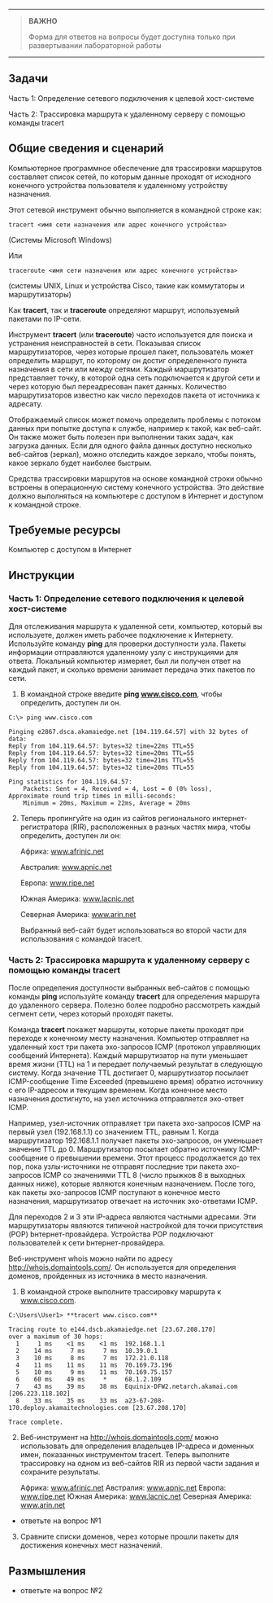 
---

> **ВАЖНО**
> 
> Форма для ответов на вопросы будет доступна только при развертывании лабораторной работы 

---

## Задачи

Часть 1: Определение сетевого подключения к целевой хост-системе

Часть 2: Трассировка маршрута к удаленному серверу с помощью команды tracert

## Общие сведения и сценарий

Компьютерное программное обеспечение для трассировки маршрутов составляет список сетей, по которым данные проходят от исходного конечного устройства пользователя к удаленному устройству назначения.

Этот сетевой инструмент обычно выполняется в командной строке как:

```
tracert <имя сети назначения или адрес конечного устройства>
```

(Системы Microsoft Windows)

Или

```
traceroute <имя сети назначения или адрес конечного устройства>
```

(системы UNIX, Linux и устройства Cisco, такие как коммутаторы и маршрутизаторы)

Как **tracert**, так и **traceroute** определяют маршрут, используемый пакетами по IP-сети.

Инструмент **tracert** (или **traceroute**) часто используется для поиска и устранения неисправностей в сети. Показывая список маршрутизаторов, через которые прошел пакет, пользователь может определить маршрут, по которому он достиг определенного пункта назначения в сети или между сетями. Каждый маршрутизатор представляет точку, в которой одна сеть подключается к другой сети и через которую был переадресован пакет данных. Количество маршрутизаторов известно как число переходов пакета от источника к адресату.

Отображаемый список может помочь определить проблемы с потоком данных при попытке доступа к службе, например к такой, как веб-сайт. Он также может быть полезен при выполнении таких задач, как загрузка данных. Если для одного файла данных доступно несколько веб-сайтов (зеркал), можно отследить каждое зеркало, чтобы понять, какое зеркало будет наиболее быстрым.

Средства трассировки маршрутов на основе командной строки обычно встроены в операционную систему конечного устройства. Это действие должно выполняться на компьютере с доступом в Интернет и доступом к командной строке.

## Требуемые ресурсы

Компьютер с доступом в Интернет

## Инструкции

### Часть 1: Определение сетевого подключения к целевой хост-системе

Для отслеживания маршрута к удаленной сети, компьютер, который вы используете, должен иметь рабочее подключение к Интернету. Используйте команду **ping** для проверки доступности узла. Пакеты информации отправляются удаленному узлу с инструкциями для ответа. Локальный компьютер измеряет, был ли получен ответ на каждый пакет, и сколько времени занимает передача этих пакетов по сети.

1. В командной строке введите **ping www.cisco.com**, чтобы определить, доступен ли он.

```
C:\> ping www.cisco.com
```


```
Pinging e2867.dsca.akamaiedge.net [104.119.64.57] with 32 bytes of data:
Reply from 104.119.64.57: bytes=32 time=22ms TTL=55
Reply from 104.119.64.57: bytes=32 time=20ms TTL=55
Reply from 104.119.64.57: bytes=32 time=21ms TTL=55
Reply from 104.119.64.57: bytes=32 time=20ms TTL=55

Ping statistics for 104.119.64.57:
    Packets: Sent = 4, Received = 4, Lost = 0 (0% loss),
Approximate round trip times in milli-seconds:
    Minimum = 20ms, Maximum = 22ms, Average = 20ms 
```

2. Теперь пропингуйте на один из сайтов регионального интернет-регистратора (RIR), расположенных в разных частях мира, чтобы определить, доступен ли он:

    Африка:                 www.afrinic.net

    Австралия:             www.apnic.net

    Европа:               www.ripe.net

    Южная Америка:    www.lacnic.net

    Северная Америка:     www.arin.net

    Выбранный веб-сайт будет использоваться во второй части для использования с командой tracert.

### Часть 2: Трассировка маршрута к удаленному серверу с помощью команды tracert

После определения доступности выбранных веб-сайтов с помощью команды **ping** используйте команду **tracert** для определения маршрута до удаленного сервера. Полезно более подробно рассмотреть каждый сегмент сети, через который проходят пакеты.

Команда **tracert** покажет маршруты, которые пакеты проходят при переходе к конечному месту назначения. Компьютер отправляет на удаленный хост три пакета эхо-запросов ICMP (протокол управляющих сообщений Интернета). Каждый маршрутизатор на пути уменьшает время жизни (TTL) на 1 и передает получаемый результат в следующую систему. Когда значение TTL достигает 0, маршрутизатор посылает ICMP-сообщение Time Exceeded (превышено время) обратно источнику с его IP-адресом и текущим временем. Когда конечное место назначения достигнуто, на узел источника отправляется эхо-ответ ICMP.

Например, узел-источник отправляет три пакета эхо-запросов ICMP на первый узел (192.168.1.1) со значением TTL, равным 1. Когда маршрутизатор 192.168.1.1 получает пакеты эхо-запросов, он уменьшает значение TTL до 0. Маршрутизатор посылает обратно источнику ICMP-сообщение о превышении времени. Этот процесс продолжается до тех пор, пока узлы-источники не отправят последние три пакета эхо-запросов ICMP со значениями TTL 8 (число прыжков 8 в выходных данных ниже), которые являются конечным назначением. После того, как пакеты эхо-запросов ICMP поступают в конечное место назначения, маршрутизатор отвечает на источник эхо-ответами ICMP.

Для переходов 2 и 3 эти IP-адреса являются частными адресами. Эти маршрутизаторы являются типичной настройкой для точки присутствия (POP) bнтернет-провайдера. Устройства POP подключают пользователей к сети bнтернет-провайдера.

Веб-инструмент whois можно найти по адресу http://whois.domaintools.com/. Он используется для определения доменов, пройденных из источника в место назначения. 

1. В командной строке выполните трассировку маршрута к www.cisco.com.

```
C:\Users\User1> **tracert www.cisco.com**
```

```
Tracing route to e144.dscb.akamaiedge.net [23.67.208.170]
over a maximum of 30 hops:
  1     1 ms    <1 ms    <1 ms  192.168.1.1
  2    14 ms     7 ms     7 ms  10.39.0.1
  3    10 ms     8 ms     7 ms  172.21.0.118
  4    11 ms    11 ms    11 ms  70.169.73.196
  5    10 ms     9 ms    11 ms  70.169.75.157
  6    60 ms    49 ms     *     68.1.2.109
  7    43 ms    39 ms    38 ms  Equinix-DFW2.netarch.akamai.com [206.223.118.102]
  8    33 ms    35 ms    33 ms  a23-67-208-170.deploy.akamaitechnologies.com [23.67.208.170]
 
Trace complete.
```

2. Веб-инструмент на http://whois.domaintools.com/ можно использовать для определения владельцев IP-адреса и доменных имен, показанных инструментом tracert. Теперь выполните трассировку на одном из веб-сайтов RIR из первой части задания и сохраните результаты.

    Африка:                 www.afrinic.net
    Австралия:             www.apnic.net
    Европа:               www.ripe.net
    Южная Америка:    www.lacnic.net
    Северная Америка:     www.arin.net

* ответьте на вопрос №1

3. Сравните списки доменов, через которые прошли пакеты для достижения конечных мест назначений.

## Размышления 

* ответьте на вопрос №2

